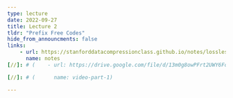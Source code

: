 ```yaml
---
type: lecture
date: 2022-09-27
title: Lecture 2
tldr: "Prefix Free Codes"
hide_from_announcments: false
links: 
    - url: https://stanforddatacompressionclass.github.io/notes/lossless_iid/prefix_free_codes.html
      name: notes
[//]: # (    - url: https://drive.google.com/file/d/13m0g8owPFrt2UWY6FotD5lzmBf0X6klF/view?usp=sharing)

[//]: # (      name: video-part-1)

---
```

